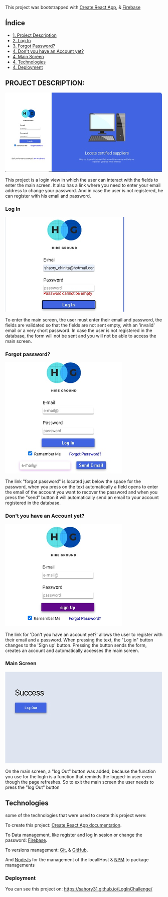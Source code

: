 This project was bootstrapped with [Create React App](https://github.com/facebook/create-react-app), & [Firebase](https://firebase.google.com/)

## Índice

* [1. Project Description](#PROJECT-DESCRIPTIONS)
* [2. Log In](#Log-In)
* [3. Forgot Password?](#Forgot-Password?)
* [4. Don't you have an Account yet?](#Don't-you-have-an-Account-yet?)
* [4. Main Screen](#Main-Screen)
* [4. Technologies](#Technologies)
* [4. Deployment](#Deployment)


## PROJECT DESCRIPTION:

![Description](ReadmeImgs/mainScreen.jpg)

This project is a login view in which the user can interact with the fields to enter the main screen. It also has a link where you need to enter your email address to change your password. And in case the user is not registered, he can register with his email and password.

### Log In

![LogIn](ReadmeImgs/errors.jpg)

To enter the main screen, the user must enter their email and password, the fields are validated so that the fields are not sent empty, with an 'invalid' email or a very short password. In case the user is not registered in the database, the form will not be sent and you will not be able to access the main screen.

### Forgot password?

![forgotPassword](ReadmeImgs/forgotPassword.jpg)

The link "forgot password" is located just below the space for the password, when you press on the text automatically a field opens to enter the email of the account you want to recover the password and when you press the "send" button it will automatically send an email to your account registered in the database.

### Don't you have an Account yet?

![newAccount](ReadmeImgs/signUp.jpg)

The link for 'Don't you have an account yet?' allows the user to register with their email and a password. When pressing the text, the "Log in" button changes to the 'Sign up' button. Pressing the button sends the form, creates an account and automatically accesses the main screen.

### Main Screen

![successWindow](ReadmeImgs/mainPage.jpg)

On the main screen, a "log Out" button was added, because the function you use for the logIn is a function that reminds the logged-in user even though the page refreshes. So to exit the main screen the user needs to press the "log Out" button

## Technologies

some of the technologies that were used to create this project were:

To create this project: [Create React App documentation](https://facebook.github.io/create-react-app/docs/getting-started).

To Data management, like register and log In sesion or change the password: [Firebase](https://firebase.google.com/).

To versions management: [Git](https://git-scm.com/), & [GitHub](https://github.com/).

And [NodeJs](https://nodejs.org/es/) for the management of the locallHost & [NPM](https://www.npmjs.com/) to package managements

### Deployment

You can see this project on: https://sahory31.github.io/LogInChallenge/

